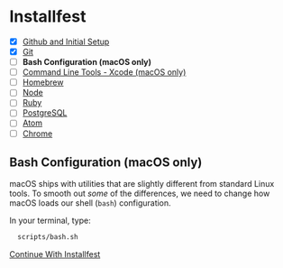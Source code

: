 # Installfest

- [x] [Github and Initial Setup](github.md)
- [x] [Git](git.md)
- [ ] **Bash Configuration (macOS only)**
- [ ] [Command Line Tools - Xcode (macOS only)](command_line_tools.md)
- [ ] [Homebrew](homebrew.md)
- [ ] [Node](node.md)
- [ ] [Ruby](ruby.md)
- [ ] [PostgreSQL](postgres.md)
- [ ] [Atom](atom.md)
- [ ] [Chrome](chrome.md)

## Bash Configuration (macOS only)

macOS ships with utilities that are slightly different from standard Linux tools.
To smooth out *some* of the differences, we need to change how macOS loads our
shell (`bash`) configuration.

 In your
    terminal, type:

```bash
  scripts/bash.sh
```

[Continue With Installfest](command_line_tools.md)
